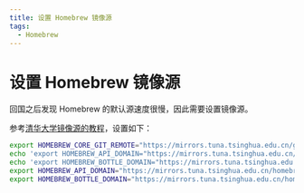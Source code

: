 ```yaml
---
title: 设置 Homebrew 镜像源
tags:
  - Homebrew
---
```


# 设置 Homebrew 镜像源

回国之后发现 Homebrew 的默认源速度很慢，因此需要设置镜像源。

参考[清华大学镜像源的教程](https://mirrors.tuna.tsinghua.edu.cn/help/homebrew/)，设置如下：

```bash
export HOMEBREW_CORE_GIT_REMOTE="https://mirrors.tuna.tsinghua.edu.cn/git/homebrew/homebrew-core.git"
echo 'export HOMEBREW_API_DOMAIN="https://mirrors.tuna.tsinghua.edu.cn/homebrew-bottles/api"' >> ~/.zprofile
echo 'export HOMEBREW_BOTTLE_DOMAIN="https://mirrors.tuna.tsinghua.edu.cn/homebrew-bottles"' >> ~/.zprofile
export HOMEBREW_API_DOMAIN="https://mirrors.tuna.tsinghua.edu.cn/homebrew-bottles/api"
export HOMEBREW_BOTTLE_DOMAIN="https://mirrors.tuna.tsinghua.edu.cn/homebrew-bottles"
```
